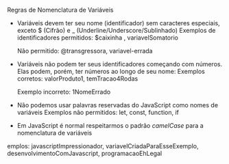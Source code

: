  Regras de Nomenclatura de Variáveis

- Variáveis devem ter seu nome (identificador) sem caracteres especiais, exceto $ (Cifrão) e _ (Underline/Underscore/Sublinhado)        Exemplos de identificadores permitidos: $caixinha , variavelSomatorio

    Não permitido: @transgressora, variavel-errada

 - Variáveis não podem ter seus identificadores começando com números. Elas podem, porém, ter números ao longo de seu nome:
     Exemplos corretos: valorProduto1, temTracao4Rodas

     Exemplo incorreto: 1NomeErrado

  - Não podemos usar palavras reservadas do JavaScript como nomes de variáveis
     Exemplos não permitidos: let, const, function, if

 - Em JavaScript é normal respeitarmos o padrão *camelCase* para a nomenclatura de variáveis
 
 emplos: javascriptImpressionador, variavelCriadaParaEsseExemplo, desenvolvimentoComJavascript, programacaoEhLegal